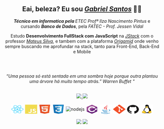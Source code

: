 <h2 align="center">Eai, beleza? Eu sou <a href="https://www.linkedin.com/in/gabriel-santos-87922b170//"><i>Gabriel Santos</i></a> 🤙👋</h2>
<div>
  <p align="center"><b><i>Técnico em informatica pela </i></b><i>ETEC Profª Ilza Nascimento Pintus</i> e cursando <i><b>Banco de Dados</b></i>, pela <i>FATEC - Prof. Jessen Vidal</i></p>
  
  <p align="center">Estudo <b>Desenvolvimento FullStack com JavaScript</b> na <a href="https://jstack.com.br/"><i>JStack</i></a> com o professor <a href="https://www.instagram.com/imateus.silva/"><i>Mateus Silva</i></a>, e tambem com a plataforma <a href="https://www.origamid.com/"><i>Origamid</i></a> onde venho sempre buscando me aprofundar na stack, tanto para Front-End, Back-End e Mobile </p>

<br><br>
<p align="center"><i>“Uma pessoa só está sentada em uma sombra hoje porque outra plantou uma árvore há muito tempo atrás.” Warren Buffet "</i></p>  
<br>
  
<div align="center">
  <a href="https://github.com/gabrieljssantos/">
    <img height="150em" src="https://github-readme-stats.vercel.app/api?username=gabrieljssantos&count_private=true&include_all_commits=true&show_icons=true&theme=dracula&hide_border=false&show_owner=true"/>
    <img height="150em" src="https://github-readme-stats.vercel.app/api/top-langs/?username=duribeiro&theme=dracula&hide_border=false&&layout=compact"/>
  </a>
</div>

<div align="center" valign="top"><br>
  <img align="center" alt="React" height="30" width="40" src="https://raw.githubusercontent.com/devicons/devicon/master/icons/react/react-original.svg">
  <img align="center" alt="Js" height="30" width="40" src="https://raw.githubusercontent.com/devicons/devicon/master/icons/javascript/javascript-plain.svg">
  <!-- <img align="center" alt="Ty" height="30" width="40" src="https://raw.githubusercontent.com/devicons/devicon/master/icons/typescript/typescript-plain.svg"> 
-->
  <img align="center" alt="HTML" height="30" width="40" src="https://raw.githubusercontent.com/devicons/devicon/master/icons/html5/html5-original.svg">
  <img align="center" alt="CSS" height="30" width="40" src="https://raw.githubusercontent.com/devicons/devicon/master/icons/css3/css3-original.svg">
  <img align="center" alt="nodejs" height="30" width="40" src="https://cdn.worldvectorlogo.com/logos/nodejs-icon.svg">
  <img align="center" alt="github" height="30" width="40" src="https://raw.githubusercontent.com/devicons/devicon/master/icons/csharp/csharp-original.svg"> 
  <img align="center" alt="github" height="30" width="40" src="https://raw.githubusercontent.com/devicons/devicon/master/icons/java/java-original.svg"> 
  <img align="center" alt="git" height="30" width="40" src="https://raw.githubusercontent.com/devicons/devicon/master/icons/git/git-original.svg">
  <img align="center" alt="github" height="30" width="40" src="https://raw.githubusercontent.com/devicons/devicon/master/icons/github/github-original.svg"> 

  <img align="center" alt="linux" height="30" width="40" src="https://raw.githubusercontent.com/devicons/devicon/master/icons/linux/linux-original.svg">
</div><br>

<div align="center">
  <a href="https://www.linkedin.com/in/gabriel-santos-87922b170/" target="_blank"><img src="https://img.shields.io/badge/-LinkedIn-%230077B5?style=for-the-badge&logo=linkedin&logoColor=white" target="_blank"></a> 
  <a href="mailto:gabriel.jssantos003@gmail.com"><img src="https://img.shields.io/badge/-Gmail-%23333?style=for-the-badge&logo=gmail&logoColor=white" target="_blank"></a>
</div>

